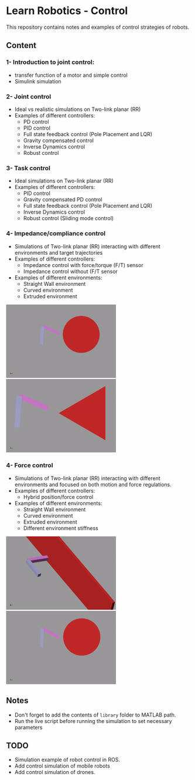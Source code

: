 # **Learn Robotics - Control**
This repository contains notes and examples of control strategies of robots.

## **Content**
### 1- Introduction to joint control: 
- transfer function of a motor and simple control
- Simulink simulation
### 2- Joint control
- Ideal vs realistic simulations on Two-link planar (RR)
- Examples of different controllers:
    - PD control
    - PID control
    - Full state feedback control (Pole Placement and LQR)
    - Gravity compensated control
    - Inverse Dynamics control
    - Robust control
### 3- Task control
- Ideal simulations on Two-link planar (RR)
- Examples of different controllers:
    - PID control
    - Gravity compensated PD control
    - Full state feedback control (Pole Placement and LQR)
    - Inverse Dynamics control
    - Robust control (Sliding mode control)

### 4- Impedance/compliance control
- Simulations of Two-link planar (RR) interacting with different environments and target trajectories
- Examples of different controllers:
    - Impedance control with force/torque (F/T) sensor 
    - Impedance control without (F/T sensor 
- Examples of different environments:
    - Straight Wall environment
    - Curved environment
    - Extruded environment

<img src="../media/impedance_control/sim_4_twolink_impedance_control_curved.gif" width="300" height="200"/> <img src="../media/impedance_control/sim_4_twolink_impedance_control_extruded.gif" width="300" height="200"/>


### 4- Force control
- Simulations of Two-link planar (RR) interacting with different environments and focused on both motion and force regulations.
- Examples of different controllers:
    - Hybrid position/force control
- Examples of different environments:
    - Straight Wall environment
    - Curved environment
    - Extruded environment
    - Different environment stiffness

<img src="../media/force_control/sim_5_twolink_force_control_wall.gif" width="300" height="200"/> <img src="../media/force_control/sim_5_twolink_force_control_curved.gif" width="300" height="200"/>

## **Notes**
- Don't forget to  add the contents of `library` folder to MATLAB path. 
- Run the live script before running the simulation to set necessary parameters

## TODO
- Simulation example of robot control in ROS.
- Add control simulation of mobile robots
- Add control simulation of drones.
